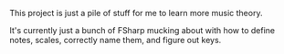 This project is just a pile of stuff for me to learn more music theory.

It's currently just a bunch of FSharp mucking about with how 
to define notes, scales, correctly name them, and figure out keys. 
